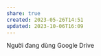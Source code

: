 ```yaml
---
share: true
created: 2023-05-26T14:51
updated: 2023-10-06T16:09
---
```

Người đang dùng Google Drive
